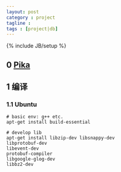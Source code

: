 ```yaml
---
layout: post
category : project
tagline : 
tags : [project|db]
---
```

{% include JB/setup %}

## 0 [Pika](https://github.com/baotiao/pika)

## 1 编译

### 1.1 Ubuntu

```shell
# basic env: g++ etc.
apt-get install build-essential

# develop lib
apt-get install libzip-dev libsnappy-dev
libprotobuf-dev
libevent-dev
protobuf-compiler
libgoogle-glog-dev
libbz2-dev
```
